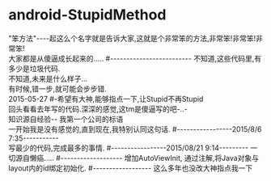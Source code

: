 # android-StupidMethod
"笨方法"----起这么个名字就是告诉大家,这就是个非常笨的方法,非常笨!非常笨!非常笨!
<br>大家都是从傻逼成长起来的.....
#-------------------------
不知道,这些代码里,有多少是垃圾代码.
<br>不知道,未来是什么样子...
<br>有时候,错一步,就可能会步步错.
<br>2015-05-27
#-希望有大神,能够指点一下,让Stupid不再Stupid
<br>回头看看去年写的代码.深深的感觉,这tm是傻逼写的吧-..-
<br>知识源自经验-- 我第一个公司的标语
<br> 一开始我是没有感觉的,直到现在,我特别认同这句话.
#-----------------2015/8/6 7:35-----------
<br>写最少的代码,完成最多的事情.
#-----------------2015/08/21 9:14---------
一切源自懒癌.....
#-------------------
增加AutoViewInit, 通过注解,将Java对象与layout内的id绑定初始化.
#------------------
这么多年也没改大神指点我一下


